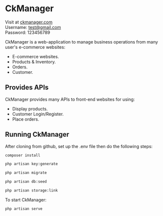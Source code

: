# CkManager

Visit at <a href="https://ckmanager.com/" target="_blank">ckmanager.com</a><br>
Username: test@gmail.com<br>
Password: 123456789

CkManager is a web-application to manage business operations from many user's e-commerce websites:

- E-commerce websites.
- Products & Inventory.
- Orders.
- Customer.

## Provides APIs

CkManager provides many APIs to front-end websites for using:

- Display products.
- Customer Login/Register.
- Place orders.

## Running CkManager

After cloning from github, set up the .env file then do the following steps:

```bash
composer install
```

```bash
php artisan key:generate
```

```bash
php artisan migrate
```

```bash
php artisan db:seed
```

```bash
php artisan storage:link
```

To start CkManager:

```bash
php artisan serve
```
